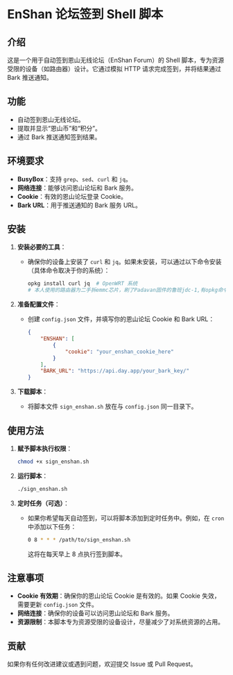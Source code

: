 # EnShan 论坛签到 Shell 脚本

## 介绍
这是一个用于自动签到恩山无线论坛（EnShan Forum）的 Shell 脚本，专为资源受限的设备（如路由器）设计。它通过模拟 HTTP 请求完成签到，并将结果通过 Bark 推送通知。

## 功能
- 自动签到恩山无线论坛。
- 提取并显示“恩山币”和“积分”。
- 通过 Bark 推送通知签到结果。

## 环境要求
- **BusyBox**：支持 `grep`、`sed`、`curl` 和 `jq`。
- **网络连接**：能够访问恩山论坛和 Bark 服务。
- **Cookie**：有效的恩山论坛登录 Cookie。
- **Bark URL**：用于推送通知的 Bark 服务 URL。

## 安装
1. **安装必要的工具**：
   - 确保你的设备上安装了 `curl` 和 `jq`。如果未安装，可以通过以下命令安装（具体命令取决于你的系统）：
     ```bash
     opkg install curl jq  # OpenWRT 系统
     # 本人使用的路由器为二手拆emmc芯片，刷了Padavan固件的鲁班jdc-1,有opkg命令但切换root之后还是报权限问题
     ```

2. **准备配置文件**：
   - 创建 `config.json` 文件，并填写你的恩山论坛 Cookie 和 Bark URL：
     ```json
     {
         "ENSHAN": [
             {
                 "cookie": "your_enshan_cookie_here"
             }
         ],
         "BARK_URL": "https://api.day.app/your_bark_key/"
     }
     ```

3. **下载脚本**：
   - 将脚本文件 `sign_enshan.sh` 放在与 `config.json` 同一目录下。

## 使用方法
1. **赋予脚本执行权限**：
   ```bash
   chmod +x sign_enshan.sh
   ```

2. **运行脚本**：
   ```bash
   ./sign_enshan.sh
   ```

3. **定时任务（可选）**：
   - 如果你希望每天自动签到，可以将脚本添加到定时任务中。例如，在 `cron` 中添加以下任务：
     ```bash
     0 8 * * * /path/to/sign_enshan.sh
     ```
     这将在每天早上 8 点执行签到脚本。

## 注意事项
- **Cookie 有效期**：确保你的恩山论坛 Cookie 是有效的。如果 Cookie 失效，需要更新 `config.json` 文件。
- **网络连接**：确保你的设备可以访问恩山论坛和 Bark 服务。
- **资源限制**：本脚本专为资源受限的设备设计，尽量减少了对系统资源的占用。

## 贡献
如果你有任何改进建议或遇到问题，欢迎提交 Issue 或 Pull Request。